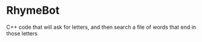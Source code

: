 # RhymeBot

C++ code that will ask for letters, and then search a file of words that end in those letters
